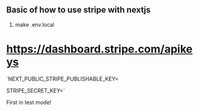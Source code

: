 ## Basic of how to use stripe with nextjs

1. make .env.local

# https://dashboard.stripe.com/apikeys

`NEXT_PUBLIC_STRIPE_PUBLISHABLE_KEY=

STRIPE_SECRET_KEY=`

First in test mode!
